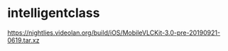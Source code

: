 # intelligentclass
https://nightlies.videolan.org/build/iOS/MobileVLCKit-3.0-pre-20190921-0619.tar.xz

